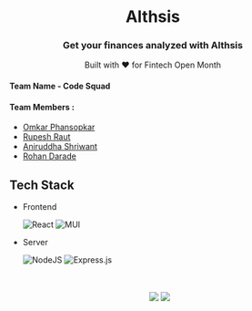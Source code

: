 <div align="center">
  <img scr="https://github.com/code-squads/Althsis/blob/master/src/assets/icons/analysis.png">
  <h1> Althsis </h1>
  <h3> Get your finances analyzed with Althsis </h3>
  Built with ❤️ for Fintech Open Month
</div>



#### Team Name - Code Squad
#### Team Members :
- [Omkar Phansopkar](https://github.com/OmkarPh)
- [Rupesh Raut](https://github.com/Rupesh-2003)
- [Aniruddha Shriwant](https://github.com/Aniruddha-Shriwant)
- [Rohan Darade](https://github.com/RohanDarade)

## Tech Stack

- Frontend


  <img alt="React" src="https://img.shields.io/badge/react%20-%2320232a.svg?&style=for-the-badge&logo=react&logoColor=%2361DAFB"/> <img alt="MUI" src="https://img.shields.io/badge/styled--components-DB7093?style=for-the-badge&logo=styled-components&logoColor=white"/>

- Server


  <img alt="NodeJS" src="https://img.shields.io/badge/node.js%20-%2343853D.svg?&style=for-the-badge&logo=node.js&logoColor=white"/> <img alt="Express.js" src="https://img.shields.io/badge/express.js%20-%23404d59.svg?&style=for-the-badge"/>
  <br/>
  <br/>
  <br/>
  <div align="center">
  <img src="https://forthebadge.com/images/badges/built-with-love.svg">
  <img src="https://forthebadge.com/images/badges/made-with-javascript.svg">
</div>
